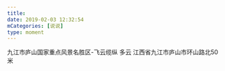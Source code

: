 ```yaml
---
title: 
date: 2019-02-03 12:32:54
mCategories: [说说]
type: moment
---
```


<div id="pics-20190203123254"></div>

<script>
var data = [
    {"link": "2019-02-03_000000.jpeg", "type": "shuoshuo"},
    {"link": "2019-02-03_000001.jpeg", "type": "shuoshuo"},
    {"link": "2019-02-03_000002.jpeg", "type": "shuoshuo"}
];
picsRender(data, "pics-20190203123254");
</script>

九江市庐山国家重点风景名胜区-飞云缆纵 多云
江西省九江市庐山市环山路北50米
